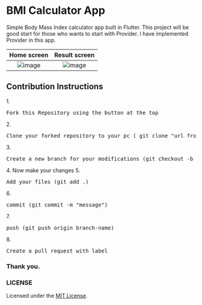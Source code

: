 
# BMI Calculator App
Simple Body Mass Index calculator app built in Flutter.
This project will be good start for those who wants to start with Provider.
I have implemented Provider in this app.

Home screen             |  Result screen
:-------------------------:|:-------------------------:
![image](https://user-images.githubusercontent.com/64553247/138335483-d96c9acf-1eef-46da-a604-41b178540d8b.png)  |  ![image](https://user-images.githubusercontent.com/64553247/138335562-ffecb9c6-3694-4ac8-b1c3-57450b62be3a.png)

  
<h2>Contribution Instructions</h2>
 1.
<div align="left">
    <pre>Fork this Repository using the button at the top</pre>
</div>
2.
<div align="left">
    <pre>Clone your forked repository to your pc ( git clone "url from clone option.")</pre>
</div>
3.
<div align="left">
    <pre>Create a new branch for your modifications (git checkout -b branch-name)</pre>
</div>
4. Now make your changes
5.
<div align="left">
    <pre>Add your files (git add .)</pre>
</div>
6.
<div align="left">
    <pre>commit (git commit -m "message")</pre>
</div>
7.
<div align="left">
    <pre>push (git push origin branch-name)</pre>
</div>
8.
<div align="left">
    <pre>Create a pull request with label</pre>
</div>
  

### Thank you.

### LICENSE

Licensed under the [MIT License](LICENSE).
